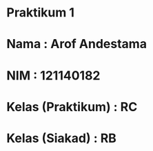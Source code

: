 # Praktikum 1
# Nama : Arof Andestama
# NIM : 121140182
# Kelas (Praktikum) : RC
# Kelas (Siakad) : RB